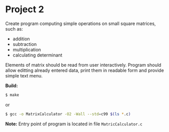 # Project 2

Create program computing simple operations on small square matrices, such as:
  - addition
  - subtraction
  - multiplication
  - calculating determinant

Elements of matrix should be read from user interactively. Program should allow editting already entered data, print them in readable form and provide simple text menu.

**Build:**
```sh
$ make
```
or
```sh
$ gcc -o MatrixCalculator -O2 -Wall --std=c99 $(ls *.c)
```

**Note:** Entry point of program is located in file ```MatricCalculator.c```

